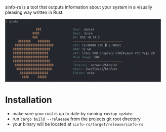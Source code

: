 sinfo-rs is a tool that outputs information about your system in a visually pleasing way written in Rust.

![Example Picture](https://raw.githubusercontent.com/schaefer-dev/sinfo-rs/master/example.jpg)

# Installation
- make sure your rust is up to date by running `rustup update`
- run `cargo build --relaease` from the projects git root directory
- your binary will be located at `sinfo-rs/target/release/sinfo-rs`
